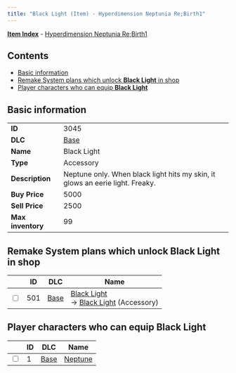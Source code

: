 ```yaml
---
title: "Black Light (Item) - Hyperdimension Neptunia Re;Birth1"
---
```


[**Item Index**](/neptunia/rb1/item/index.html) - [Hyperdimension Neptunia Re;Birth1](/neptunia/rb1)

## Contents

- [Basic information](#basic-information)
- [Remake System plans which unlock **Black Light** in shop](#remake-system-plans-which-unlock-black-light-in-shop)
- [Player characters who can equip **Black Light**](#player-characters-who-can-equip-black-light)

## Basic information

|   |   |
| -- | -- |
| **ID** | 3045 |
| **DLC** | [Base](/neptunia/rb1/dlc/1-base.html) |
| **Name** | Black Light |
| **Type** | Accessory |
| **Description** | Neptune only. When black light hits my skin, it glows an eerie light. Freaky. |
| **Buy Price** | 5000 |
| **Sell Price** | 2500 |
| **Max inventory** | 99 |

## Remake System plans which unlock **Black Light** in shop

|    | ID | DLC | Name |
| -- | -- | --- | ---- |
| <input type="checkbox" id="rb1-remake-1-501" class="trackbox" /> | 501 | [Base](/neptunia/rb1/dlc/1-base.html) | [Black Light](/neptunia/rb1/remake/1-501-black-light.html)<br />→ [Black Light](/neptunia/rb1/item/1-3045-black-light.html) (Accessory) |

## Player characters who can equip **Black Light**

|    | ID | DLC | Name |
| -- | -- | --- | ---- |
| <input type="checkbox" id="rb1-player-1-1" class="trackbox" /> | 1 | [Base](/neptunia/rb1/dlc/1-base.html) | [Neptune](/neptunia/rb1/player/1-1-neptune.html) |